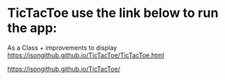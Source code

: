 # TicTacToe use the link below to run the app:

As a Class + improvements to display
https://jsongithub.github.io/TicTacToe/TicTacToe.html

https://jsongithub.github.io/TicTacToe/
